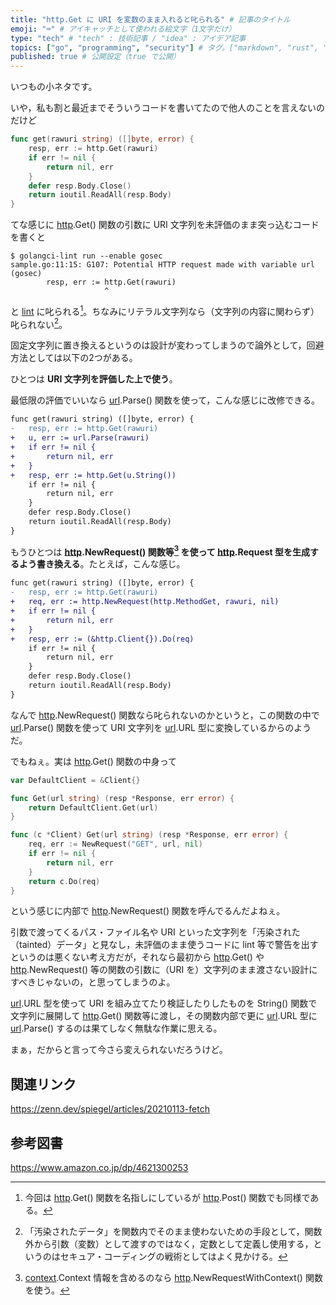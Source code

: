 ```yaml
---
title: "http.Get に URI を変数のまま入れると叱られる" # 記事のタイトル
emoji: "⌨" # アイキャッチとして使われる絵文字（1文字だけ）
type: "tech" # "tech" : 技術記事 / "idea" : アイデア記事
topics: ["go", "programming", "security"] # タグ。["markdown", "rust", "aws"] のように指定する
published: true # 公開設定（true で公開）
---
```


いつもの小ネタです。

いや，私も割と最近までそういうコードを書いてたので他人のことを言えないのだけど

```go
func get(rawuri string) ([]byte, error) {
    resp, err := http.Get(rawuri)
    if err != nil {
        return nil, err
    }
    defer resp.Body.Close()
    return ioutil.ReadAll(resp.Body)
}
```

てな感じに [http].Get() 関数の引数に URI 文字列を未評価のまま突っ込むコードを書くと

```
$ golangci-lint run --enable gosec
sample.go:11:15: G107: Potential HTTP request made with variable url (gosec)
        resp, err := http.Get(rawuri)
                     ^
```

と [lint](https://golangci-lint.run/ "golangci-lint") に叱られる[^post1]。ちなみにリテラル文字列なら（文字列の内容に関わらず）叱られない[^taint1]。

[^post1]: 今回は [http].Get() 関数を名指しにしているが [http].Post() 関数でも同様である。
[^taint1]: 「汚染されたデータ」を関数内でそのまま使わないための手段として，関数外から引数（変数）として渡すのではなく，定数として定義し使用する，というのはセキュア・コーディングの戦術としてはよく見かける。

固定文字列に置き換えるというのは設計が変わってしまうので論外として，回避方法としては以下の2つがある。

ひとつは **URI 文字列を評価した上で使う**。

最低限の評価でいいなら [url].Parse() 関数を使って，こんな感じに改修できる。

```diff go
func get(rawuri string) ([]byte, error) {
-   resp, err := http.Get(rawuri)
+   u, err := url.Parse(rawuri)
+   if err != nil {
+       return nil, err
+   }
+   resp, err := http.Get(u.String())
    if err != nil {
        return nil, err
    }
    defer resp.Body.Close()
    return ioutil.ReadAll(resp.Body)
}
```

もうひとつは **[http].NewRequest() 関数等[^ctx1] を使って [http].Request 型を生成するよう書き換える**。たとえば，こんな感じ。

[^ctx1]: [context].Context 情報を含めるのなら [http].NewRequestWithContext() 関数を使う。

```diff go
func get(rawuri string) ([]byte, error) {
-   resp, err := http.Get(rawuri)
+   req, err := http.NewRequest(http.MethodGet, rawuri, nil)
+   if err != nil {
+       return nil, err
+   }
+   resp, err := (&http.Client{}).Do(req)
    if err != nil {
        return nil, err
    }
    defer resp.Body.Close()
    return ioutil.ReadAll(resp.Body)
}
```

なんで [http].NewRequest() 関数なら叱られないのかというと，この関数の中で [url].Parse() 関数を使って URI 文字列を [url].URL 型に変換しているからのようだ。

でもねぇ。実は [http].Get() 関数の中身って

```go:client.go
var DefaultClient = &Client{}

func Get(url string) (resp *Response, err error) {
	return DefaultClient.Get(url)
}

func (c *Client) Get(url string) (resp *Response, err error) {
    req, err := NewRequest("GET", url, nil)
    if err != nil {
        return nil, err
    }
    return c.Do(req)
}
```

という感じに内部で [http].NewRequest() 関数を呼んでるんだよねぇ。

引数で渡ってくるパス・ファイル名や URI といった文字列を「汚染された（tainted）データ」と見なし，未評価のまま使うコードに lint 等で警告を出すというのは悪くない考え方だが，それなら最初から [http].Get() や [http].NewRequest() 等の関数の引数に（URI を）文字列のまま渡さない設計にすべきじゃないの，と思ってしまうのよ。

[url].URL 型を使って URI を組み立てたり検証したりしたものを String() 関数で文字列に展開して [http].Get() 関数等に渡し，その関数内部で更に [url].URL 型に [url].Parse() するのは果てしなく無駄な作業に思える。

まぁ，だからと言って今さら変えられないだろうけど。

## 関連リンク

https://zenn.dev/spiegel/articles/20210113-fetch

## 参考図書

https://www.amazon.co.jp/dp/4621300253

[Go]: https://golang.org/ "The Go Programming Language"
[http]: https://golang.org/pkg/net/http/ "http - The Go Programming Language"
[url]: https://golang.org/pkg/net/url/ "url - The Go Programming Language"
[context]: https://golang.org/pkg/context/ "context - The Go Programming Language"
